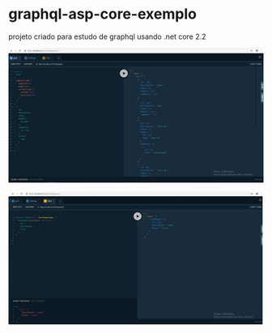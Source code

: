 # graphql-asp-core-exemplo
projeto criado para estudo de graphql usando  .net core 2.2

 

 
![alt text](https://github.com/leandro0404/graphql-asp-core-exemplo/blob/master/images/query_exemplo_passando_filtro.jpg)


![alt text](https://github.com/leandro0404/graphql-asp-core-exemplo/blob/master/images/mutation_exemplo_criando_post.jpg)
